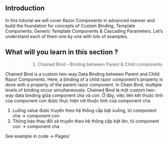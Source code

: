 ## Introduction
In this tutorial we will cover Razor Components in advanced manner and build the foundation for concepts of Custom Binding, Template Components, Generic Template Components & Cascading Parameters. Let’s understand each of them one by one with lots of examples.

## What will you learn in this section ?

>> 1. Chained Bind – Binding between Parent & Child components

Chained Bind is a custom two-way Data Binding between Parent and Child Razor Components. Here, a binding of a child razor component’s property is done with a property of the parent razor component. In Chain Bind, multiple levels of binding occur simultaneously.
Chained Bind là một custom two-way data binding giữa component cha và con. Ở đây, việc liên kết thuộc tính của component con được thực hiện với thuộc tính của component cha
1. Luồng value được truyền theo hệ thống cấp bật xuống, từ component cha -> component con
2. Thông báo thay đổi sẽ truyền theo hệ thông cấp bật lên, từ component con -> component cha

See example in code -> Pages/
